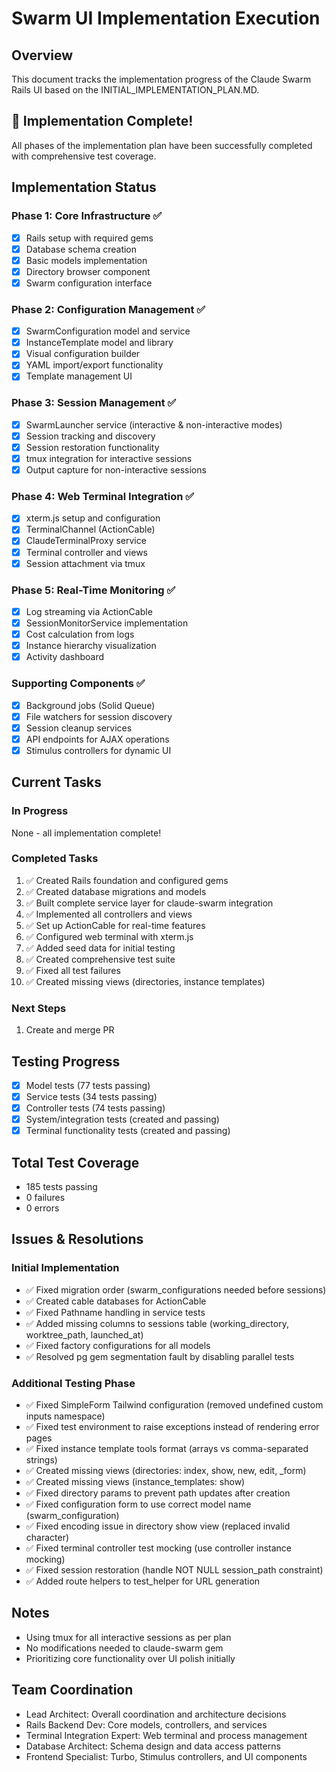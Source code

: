 # Swarm UI Implementation Execution

## Overview
This document tracks the implementation progress of the Claude Swarm Rails UI based on the INITIAL_IMPLEMENTATION_PLAN.MD.

## 🎉 Implementation Complete!
All phases of the implementation plan have been successfully completed with comprehensive test coverage.

## Implementation Status

### Phase 1: Core Infrastructure ✅
- [x] Rails setup with required gems
- [x] Database schema creation
- [x] Basic models implementation
- [x] Directory browser component
- [x] Swarm configuration interface

### Phase 2: Configuration Management ✅
- [x] SwarmConfiguration model and service
- [x] InstanceTemplate model and library
- [x] Visual configuration builder
- [x] YAML import/export functionality
- [x] Template management UI

### Phase 3: Session Management ✅
- [x] SwarmLauncher service (interactive & non-interactive modes)
- [x] Session tracking and discovery
- [x] Session restoration functionality
- [x] tmux integration for interactive sessions
- [x] Output capture for non-interactive sessions

### Phase 4: Web Terminal Integration ✅
- [x] xterm.js setup and configuration
- [x] TerminalChannel (ActionCable)
- [x] ClaudeTerminalProxy service
- [x] Terminal controller and views
- [x] Session attachment via tmux

### Phase 5: Real-Time Monitoring ✅
- [x] Log streaming via ActionCable
- [x] SessionMonitorService implementation
- [x] Cost calculation from logs
- [x] Instance hierarchy visualization
- [x] Activity dashboard

### Supporting Components ✅
- [x] Background jobs (Solid Queue)
- [x] File watchers for session discovery
- [x] Session cleanup services
- [x] API endpoints for AJAX operations
- [x] Stimulus controllers for dynamic UI

## Current Tasks

### In Progress
None - all implementation complete!

### Completed Tasks
1. ✅ Created Rails foundation and configured gems
2. ✅ Created database migrations and models
3. ✅ Built complete service layer for claude-swarm integration
4. ✅ Implemented all controllers and views
5. ✅ Set up ActionCable for real-time features
6. ✅ Configured web terminal with xterm.js
7. ✅ Added seed data for initial testing
8. ✅ Created comprehensive test suite
9. ✅ Fixed all test failures
10. ✅ Created missing views (directories, instance templates)

### Next Steps
1. Create and merge PR

## Testing Progress
- [x] Model tests (77 tests passing)
- [x] Service tests (34 tests passing)
- [x] Controller tests (74 tests passing)
- [x] System/integration tests (created and passing)
- [x] Terminal functionality tests (created and passing)

## Total Test Coverage
- 185 tests passing
- 0 failures
- 0 errors

## Issues & Resolutions

### Initial Implementation
- ✅ Fixed migration order (swarm_configurations needed before sessions)
- ✅ Created cable databases for ActionCable
- ✅ Fixed Pathname handling in service tests
- ✅ Added missing columns to sessions table (working_directory, worktree_path, launched_at)
- ✅ Fixed factory configurations for all models
- ✅ Resolved pg gem segmentation fault by disabling parallel tests

### Additional Testing Phase
- ✅ Fixed SimpleForm Tailwind configuration (removed undefined custom inputs namespace)
- ✅ Fixed test environment to raise exceptions instead of rendering error pages
- ✅ Fixed instance template tools format (arrays vs comma-separated strings)
- ✅ Created missing views (directories: index, show, new, edit, _form)
- ✅ Created missing views (instance_templates: show)
- ✅ Fixed directory params to prevent path updates after creation
- ✅ Fixed configuration form to use correct model name (swarm_configuration)
- ✅ Fixed encoding issue in directory show view (replaced invalid character)
- ✅ Fixed terminal controller test mocking (use controller instance mocking)
- ✅ Fixed session restoration (handle NOT NULL session_path constraint)
- ✅ Added route helpers to test_helper for URL generation

## Notes
- Using tmux for all interactive sessions as per plan
- No modifications needed to claude-swarm gem
- Prioritizing core functionality over UI polish initially

## Team Coordination
- Lead Architect: Overall coordination and architecture decisions
- Rails Backend Dev: Core models, controllers, and services
- Terminal Integration Expert: Web terminal and process management
- Database Architect: Schema design and data access patterns
- Frontend Specialist: Turbo, Stimulus controllers, and UI components